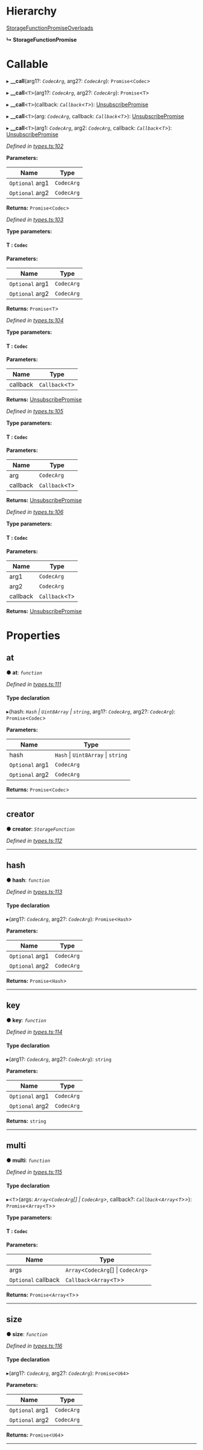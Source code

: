 

# Hierarchy

 [StorageFunctionPromiseOverloads](_types_.storagefunctionpromiseoverloads.md)

**↳ StorageFunctionPromise**

# Callable
▸ **__call**(arg1?: *`CodecArg`*, arg2?: *`CodecArg`*): `Promise`<`Codec`>

▸ **__call**<`T`>(arg1?: *`CodecArg`*, arg2?: *`CodecArg`*): `Promise`<`T`>

▸ **__call**<`T`>(callback: *`Callback`<`T`>*): [UnsubscribePromise](../modules/_types_.md#unsubscribepromise)

▸ **__call**<`T`>(arg: *`CodecArg`*, callback: *`Callback`<`T`>*): [UnsubscribePromise](../modules/_types_.md#unsubscribepromise)

▸ **__call**<`T`>(arg1: *`CodecArg`*, arg2: *`CodecArg`*, callback: *`Callback`<`T`>*): [UnsubscribePromise](../modules/_types_.md#unsubscribepromise)

*Defined in [types.ts:102](https://github.com/polkadot-js/api/blob/9d00dce/packages/api/src/types.ts#L102)*

**Parameters:**

| Name | Type |
| ------ | ------ |
| `Optional` arg1 | `CodecArg` |
| `Optional` arg2 | `CodecArg` |

**Returns:** `Promise`<`Codec`>

*Defined in [types.ts:103](https://github.com/polkadot-js/api/blob/9d00dce/packages/api/src/types.ts#L103)*

**Type parameters:**

#### T :  `Codec`
**Parameters:**

| Name | Type |
| ------ | ------ |
| `Optional` arg1 | `CodecArg` |
| `Optional` arg2 | `CodecArg` |

**Returns:** `Promise`<`T`>

*Defined in [types.ts:104](https://github.com/polkadot-js/api/blob/9d00dce/packages/api/src/types.ts#L104)*

**Type parameters:**

#### T :  `Codec`
**Parameters:**

| Name | Type |
| ------ | ------ |
| callback | `Callback`<`T`> |

**Returns:** [UnsubscribePromise](../modules/_types_.md#unsubscribepromise)

*Defined in [types.ts:105](https://github.com/polkadot-js/api/blob/9d00dce/packages/api/src/types.ts#L105)*

**Type parameters:**

#### T :  `Codec`
**Parameters:**

| Name | Type |
| ------ | ------ |
| arg | `CodecArg` |
| callback | `Callback`<`T`> |

**Returns:** [UnsubscribePromise](../modules/_types_.md#unsubscribepromise)

*Defined in [types.ts:106](https://github.com/polkadot-js/api/blob/9d00dce/packages/api/src/types.ts#L106)*

**Type parameters:**

#### T :  `Codec`
**Parameters:**

| Name | Type |
| ------ | ------ |
| arg1 | `CodecArg` |
| arg2 | `CodecArg` |
| callback | `Callback`<`T`> |

**Returns:** [UnsubscribePromise](../modules/_types_.md#unsubscribepromise)

# Properties

<a id="at"></a>

##  at

**● at**: *`function`*

*Defined in [types.ts:111](https://github.com/polkadot-js/api/blob/9d00dce/packages/api/src/types.ts#L111)*

#### Type declaration
▸(hash: *`Hash` \| `Uint8Array` \| `string`*, arg1?: *`CodecArg`*, arg2?: *`CodecArg`*): `Promise`<`Codec`>

**Parameters:**

| Name | Type |
| ------ | ------ |
| hash | `Hash` \| `Uint8Array` \| `string` |
| `Optional` arg1 | `CodecArg` |
| `Optional` arg2 | `CodecArg` |

**Returns:** `Promise`<`Codec`>

___
<a id="creator"></a>

##  creator

**● creator**: *`StorageFunction`*

*Defined in [types.ts:112](https://github.com/polkadot-js/api/blob/9d00dce/packages/api/src/types.ts#L112)*

___
<a id="hash"></a>

##  hash

**● hash**: *`function`*

*Defined in [types.ts:113](https://github.com/polkadot-js/api/blob/9d00dce/packages/api/src/types.ts#L113)*

#### Type declaration
▸(arg1?: *`CodecArg`*, arg2?: *`CodecArg`*): `Promise`<`Hash`>

**Parameters:**

| Name | Type |
| ------ | ------ |
| `Optional` arg1 | `CodecArg` |
| `Optional` arg2 | `CodecArg` |

**Returns:** `Promise`<`Hash`>

___
<a id="key"></a>

##  key

**● key**: *`function`*

*Defined in [types.ts:114](https://github.com/polkadot-js/api/blob/9d00dce/packages/api/src/types.ts#L114)*

#### Type declaration
▸(arg1?: *`CodecArg`*, arg2?: *`CodecArg`*): `string`

**Parameters:**

| Name | Type |
| ------ | ------ |
| `Optional` arg1 | `CodecArg` |
| `Optional` arg2 | `CodecArg` |

**Returns:** `string`

___
<a id="multi"></a>

##  multi

**● multi**: *`function`*

*Defined in [types.ts:115](https://github.com/polkadot-js/api/blob/9d00dce/packages/api/src/types.ts#L115)*

#### Type declaration
▸<`T`>(args: *`Array`<`CodecArg`[] \| `CodecArg`>*, callback?: *`Callback`<`Array`<`T`>>*): `Promise`<`Array`<`T`>>

**Type parameters:**

#### T :  `Codec`
**Parameters:**

| Name | Type |
| ------ | ------ |
| args | `Array`<`CodecArg`[] \| `CodecArg`> |
| `Optional` callback | `Callback`<`Array`<`T`>> |

**Returns:** `Promise`<`Array`<`T`>>

___
<a id="size"></a>

##  size

**● size**: *`function`*

*Defined in [types.ts:116](https://github.com/polkadot-js/api/blob/9d00dce/packages/api/src/types.ts#L116)*

#### Type declaration
▸(arg1?: *`CodecArg`*, arg2?: *`CodecArg`*): `Promise`<`U64`>

**Parameters:**

| Name | Type |
| ------ | ------ |
| `Optional` arg1 | `CodecArg` |
| `Optional` arg2 | `CodecArg` |

**Returns:** `Promise`<`U64`>

___

